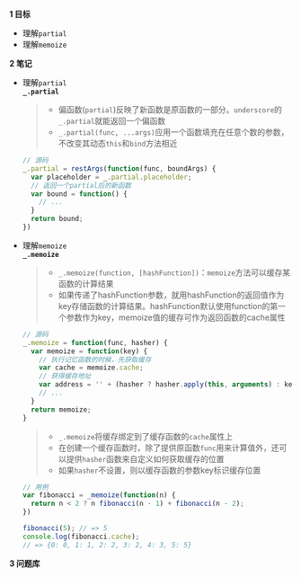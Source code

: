 
**1 目标**
* 理解`partial`
* 理解`memoize`

**2 笔记**
* 理解`partial`  
  **`_.partial`**  
    > * 偏函数(`partial`)反映了新函数是原函数的一部分。`underscore`的`_.partial`就能返回一个偏函数  
    > * `_.partial(func, ...args)`应用一个函数填充在任意个数的参数，不改变其动态`this`和`bind`方法相近  
    ```javascript
    // 源码
    _.partial = restArgs(function(func, boundArgs) {
      var placeholder = _.partial.placeholder;
      // 返回一个partial后的新函数
      var bound = function() {
        // ...
      }
      return bound;
    }) 
    ```

* 理解`memoize`  
  **`_.memoize`**
    > * `_.memoize(function, [hashFunction])`：`memoize`方法可以缓存某函数的计算结果  
    > * 如果传递了hashFunction参数，就用hashFunction的返回值作为key存储函数的计算结果。hashFunction默认使用function的第一个参数作为key，memoize值的缓存可作为返回函数的cache属性  
    ```javascript
    // 源码
    _.memoize = function(func, hasher) {
      var memoize = function(key) {
        // 执行记忆函数的时候，先获取缓存
        var cache = memoize.cache;
        // 获得缓存地址
        var address = '' + (hasher ? hasher.apply(this, arguments) : key);
        // ...
      }
      return memoize;
    }
    ```
    > * `_.memoize`将缓存绑定到了缓存函数的`cache`属性上  
    > * 在创建一个缓存函数时，除了提供原函数`func`用来计算值外，还可以提供`hasher`函数来自定义如何获取缓存的位置  
    > * 如果`hasher`不设置，则以缓存函数的参数key标识缓存位置  
    ```javascript
    // 用例
    var fibonacci = _memoize(function(n) {
      return n < 2 ? n fibonacci(n - 1) + fibonacci(n - 2);
    })

    fibonacci(5); // => 5
    console.log(fibonacci.cache);
    // => {0: 0, 1: 1, 2: 2, 3: 2, 4: 3, 5: 5}
    ```

**3 问题库**  
